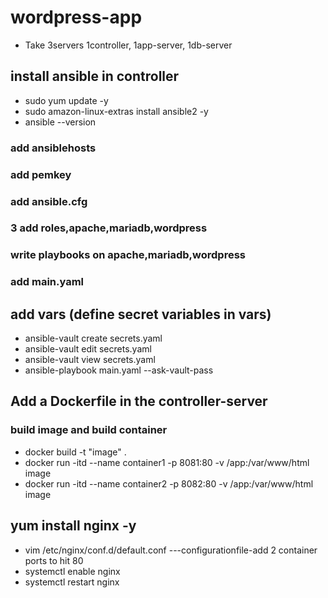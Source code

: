 # wordpress-app
+ Take 3servers 1controller, 1app-server, 1db-server

## install ansible in controller
 + sudo yum update -y
 + sudo amazon-linux-extras install ansible2 -y
 + ansible --version

### add ansiblehosts
### add pemkey
### add ansible.cfg
### 3 add roles,apache,mariadb,wordpress
### write playbooks on apache,mariadb,wordpress
### add main.yaml

## add vars (define secret variables in vars)
 - ansible-vault create secrets.yaml
 - ansible-vault edit secrets.yaml
 - ansible-vault view secrets.yaml
 - ansible-playbook main.yaml --ask-vault-pass

## Add a Dockerfile in the controller-server
### build image and build container
+ docker build -t "image" .
+ docker run -itd --name container1 -p 8081:80 -v /app:/var/www/html image
+ docker run -itd --name container2 -p 8082:80 -v /app:/var/www/html image

## yum install nginx -y
+ vim /etc/nginx/conf.d/default.conf  ---configurationfile-add 2 container ports to hit 80
+ systemctl enable nginx
+ systemctl restart nginx
